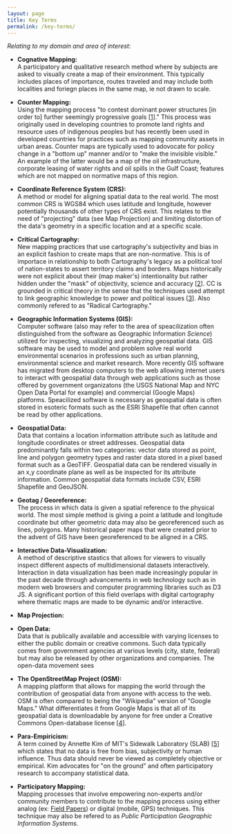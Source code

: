 ```yaml
---
layout: page
title: Key Terms 
permalink: /key-terms/
---
```

*Relating to my domain and area of interest:*

- **Cognative Mapping:**  
A participatory and qualitative research method where by subjects are asked to visually create a map of their environment. This typically includes places of importance, routes traveled and may include both localities and foriegn places in the same map, ie not drawn to scale.

- **Counter Mapping:**  
Using the mapping process "to contest dominant power structures [in order to] further seemingly progressive goals [[1][1]]." This process was originally used in developing countries to promote land rights and resource uses of indigenous peoples but has recently been used in developed countries for practices such as mapping community assets in urban areas.  Counter maps are typically used to adovocate for policy change in a "bottom up" manner and/or to "make the invisible visible." An example of the latter would be a map of the oil infrastructure, corporate leasing of water rights and oil spills in the Gulf Coast; features which are not mapped on normative maps of this region. 

- **Coordinate Reference System (CRS):**  
A method or model for aligning spatial data to the real world. The most common CRS is WGS84 which uses latitude and longitude, however potentially thousands of other types of CRS exist. This relates to the need of "projecting" data (see Map Projection) and limiting distortion of the data's geometry in a specific location and at a specific scale.

- **Critical Cartography:**  
New mapping practices that use cartography's subjectivity and bias in an explicit fashion to create maps that are non-normative. This is of importace in relationship to both Cartography's legacy as a political tool of nation-states to assert territory claims and borders. Maps historically were not explicit about their (map maker's) intentionality but rather hidden under the "mask" of objectivity, science and accuracy [[2][2]]. CC is grounded in critical theory in the sense that the techniques used attempt to link geographic knowledge to power and political issues [[3][3]]. Also commonly refered to as "Radical Cartography."

- **Geographic Information Systems (GIS):**  
Computer software (also may refer to the area of speacilization often distinguished from the software as Geographic Information *Science*) utilized for inspecting, visualizing and analyzing geospatial data. GIS software may be used to model and problem solve real world environmental scenarios in professions such as urban planning, environmental science and market research. More recently GIS software has migrated from desktop computers to the web allowing internet users to interact with geospatial data through web applications such as those offered by government organizatons (the USGS National Map and NYC Open Data Portal for example) and commercial (Google Maps) platforms. Speacilized software is necessary as geospatial data is often stored in esoteric formats such as the ESRI Shapefile that often cannot be read by other applications.

- **Geospatial Data:**  
Data that contains a location information attribute such as latitude and longitude coordinates or street addresses. Geospatial data predominantly falls within two categories: vector data stored as point, line and polygon geometry types and raster data stored in a pixel based format such as a GeoTIFF. Geospatial data can be rendered visually in an x,y coordinate plane as well as be inspected for its attribute information. Common geospatial data formats include CSV, ESRI Shapefile and GeoJSON.

- **Geotag / Georeference:**  
The process in which data is given a spatial reference to the physical world. The most simple method is giving a point a latitude and longitude coordinate but other geometric data may also be georeferenced such as lines, polygons. Many historical paper maps that were created prior to the advent of GIS have been georeferenced to be aligned in a CRS.

- **Interactive Data-Visualization:**  
A method of descriptive stastics that allows for viewers to visually inspect different aspects of multidimensional datasets interactively. Interaction in data visualization has been made increasingly popular in the past decade through advancements in web technology such as in modern web browsers and computer programming libraries such as D3 JS. A significant portion of this field overlaps with digital cartography where thematic maps are made to be dynamic and/or interactive.

- **Map Projection:**  


- **Open Data:**   
Data that is publically available and accessible with varying licenses to either the public domain or creative commons.  Such data typically comes from government agencies at various levels (city, state, federal) but may also be released by other organizations and companies. The open-data movement sees 

- **The OpenStreetMap Project (OSM):**  
A mapping platform that allows for mapping the world through the contribution of geospatial data from anyone with access to the web. OSM is often compared to being the "Wikipedia" version of "Google Maps." What differentiates it from Google Maps is that all of its geospatial data is downloadable by anyone for free under a Creative Commons Open-database license [[4][4]].

- **Para-Empiricism:**  
A term coined by Annette Kim of MIT's Sidewalk Laboratory (SLAB) [[5][5]] which states that no data is free from bias, subjectivity or human influence. Thus data should never be viewed as completely objective or empirical. Kim advocates for "on the ground" and often participatory research to accompany statistical data.

- **Participatory Mapping:**  
Mapping processes that involve empowering non-experts and/or community members to contribute to the mapping process using either analog (ex: [Field Papers](http://fieldpapers.org/)) or digital (mobile, GPS) techniques. This technique may also be refered to as *Public Participation Geographic Information Systems.* 

[1]: http://en.wikipedia.org/wiki/Counter-mapping#cite_note-1
[2]: http://www.goodreads.com/book/show/1042943.The_Power_of_Maps
[3]: http://en.wikipedia.org/wiki/Critical_cartography
[4]: http://www.openstreetmap.org/about
[5]: http://slab.scripts.mit.edu/wp/